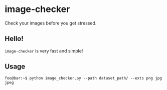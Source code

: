 # image-checker

Check your images before you get stressed.

## Hello!

`image-checker` is very fast and simple!


## Usage

```console
foo@bar:~$ python image_checker.py --path dataset_path/ --exts png jpg jpeg
```

